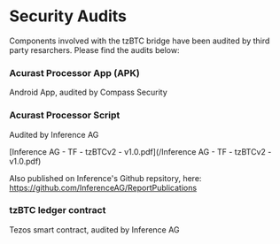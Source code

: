 # Security Audits

Components involved with the tzBTC bridge have been audited by third party resarchers. Please find the audits below:



### Acurast Processor App (APK)

Android App, audited by Compass Security



### Acurast Processor Script

Audited by Inference AG

[Inference AG - TF - tzBTCv2 - v1.0.pdf](/Inference AG - TF - tzBTCv2 - v1.0.pdf)

Also published on Inference's Github repsitory, here: https://github.com/InferenceAG/ReportPublications



### tzBTC ledger contract

Tezos smart contract, audited by Inference AG

